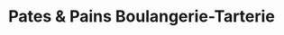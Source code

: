 ---
title: "Pates & Pains Boulangerie-Tarterie"
url: /seyssinet-pariset/pates-und-pains-boulangerie-tarterie/
shop: Bäckerei
---